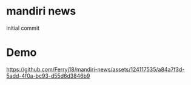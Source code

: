 # mandiri news
 initial commit
# Demo



https://github.com/Ferryj18/mandiri-news/assets/124117535/a84a7f3d-5add-4f0a-bc93-d55d6d3846b9



